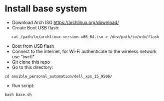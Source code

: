 # Install base system

* Download Arch ISO https://archlinux.org/download/
* Create Boot USB flash:
```
   cat /path/to/archlinux-version-x86_64.iso > /dev/path/to/usb/flash
```
* Boot from USB flash
* Connect to the internet, for Wi-Fi authenticate to the wireless network use "iwctl"
* Git clone this repo
* Go to this directory:
```
cd ansible_personal_automation/dell_xps_15_9500/
```
* Run script:
```
bash base.sh
```
